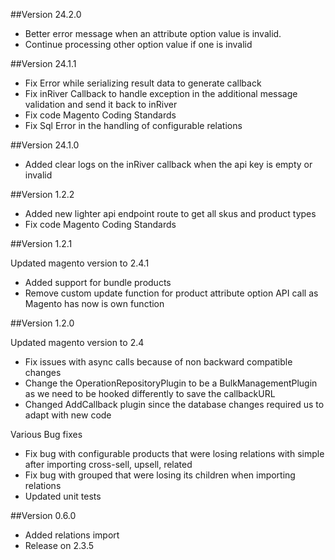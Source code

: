 ##Version 24.2.0
- Better error message when an attribute option value is invalid. 
- Continue processing other option value if one is invalid

##Version 24.1.1
- Fix Error while serializing result data to generate callback
- Fix inRiver Callback to handle exception in the additional message validation and send it back to inRiver
- Fix code Magento Coding Standards
- Fix Sql Error in the handling of configurable relations

##Version 24.1.0
- Added clear logs on the inRiver callback when the api key is empty or invalid

##Version 1.2.2
- Added new lighter api endpoint route to get all skus and product types
- Fix code Magento Coding Standards 

##Version 1.2.1

Updated magento version to 2.4.1

- Added support for bundle products
- Remove custom update function for product attribute option API call as Magento has now is own function

##Version 1.2.0

Updated magento version to 2.4

- Fix issues with async calls because of non backward compatible changes
- Change the OperationRepositoryPlugin to be a BulkManagementPlugin as we need to be hooked differently to save the callbackURL
- Changed AddCallback plugin since the database changes required us to adapt with new code

Various Bug fixes
- Fix bug with configurable products that were losing relations with simple after importing cross-sell, upsell, related
- Fix bug with grouped that were losing its children when importing relations
- Updated unit tests 

##Version 0.6.0
- Added relations import
- Release on 2.3.5
